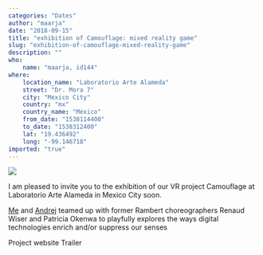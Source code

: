 ```yaml
---
categories: "Dates"
author: "maarja"
date: "2018-09-15"
title: "exhibition of Camouflage: mixed reality game"
slug: "exhibition-of-camouflage-mixed-reality-game"
description: ""
who: 
    name: "maarja, id144"
where: 
    location_name: "Laboratorio Arte Alameda"
    street: "Dr. Mora 7"
    city: "Mexico City"
    country: "mx"
    country_name: "Mexico"
    from_date: "1538114400"
    to_date: "1538312400"
    lat: "19.436492"
    long: "-99.146718"
imported: "true"
---
```



![](DSC_0901.jpg) 

I am pleased to invite you to the exhibition of our VR project Camouflage at Laboratorio Arte Alameda in Mexico City soon.

[Me](http://mariajudova.net) and [Andrej](http://id144.org) teamed up with former Rambert choreographers Renaud Wiser and Patricia Okenwa to playfully explores the ways digital technologies enrich and/or suppress our senses

Project website [](http://camouflage.org.uk/)
Trailer [](https://vimeo.com/285149672/)


